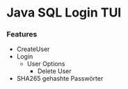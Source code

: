 # Java SQL Login TUI

### Features
+ CreateUser
+ Login
	+ User Options
		+ Delete User
+ SHA265 gehashte Passwörter
